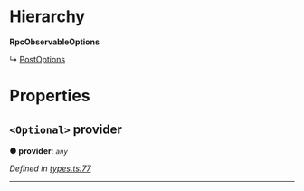 

# Hierarchy

**RpcObservableOptions**

↳  [PostOptions](_rpc_other_post_.postoptions.md)

# Properties

<a id="provider"></a>

## `<Optional>` provider

**● provider**: *`any`*

*Defined in [types.ts:77](https://github.com/paritytech/js-libs/blob/a0ca184/packages/light.js/src/types.ts#L77)*

___

